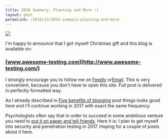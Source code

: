 ```yaml
---
title: 2016 Summary, Planning and More :)
layout: post
permalink: /2016/12/2016-summary-planning-and-more
---
```


![](/images/blog/Happy-New-Year-2017-2.jpg)

I'm happy to announce that I got myself Christmas gift and this blog is available on:

### [www.awesome-testing.com](http://www.awesome-testing.com/)

I strongly encourage you to follow me on [Feedly](http://cloud.feedly.com/#subscription%2Ffeed%2Fhttp%3A%2F%2Fawesome-testing.blogspot.com%2Ffeeds%2Fposts%2Fdefault) or[Email](https://feedburner.google.com/fb/a/mailverify?uri=blogspot/jBlBXc). This is very convenient, because you don't have to open this site. Full post is delivered in perfectly formatted way.

As I already described in [Five benefits of blogging](http://www.awesome-testing.com/2016/09/anniversary-post-five-benefits-of.html) post things looks good here and I'll continue working in 2017 with exact the same frequency.

Psychologists often say that in order to succeed in some ambitious venture you need to [put it on paper and tell friends](http://www.mayoclinic.org/healthy-lifestyle/quit-smoking/in-depth/quit-smoking/art-20045452). Here it is: I plan to get myself into security and penetration testing in 2017. Hoping for a couple of posts about it here.
